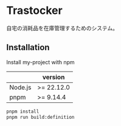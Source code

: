 
# Trastocker

自宅の消耗品を在庫管理するためのシステム。

## Installation

Install my-project with npm

||version|
|---|---|
|Node.js|>= 22.12.0|
|pnpm|>= 9.14.4|

```bash
pnpm install
pnpm run build:definition
```
